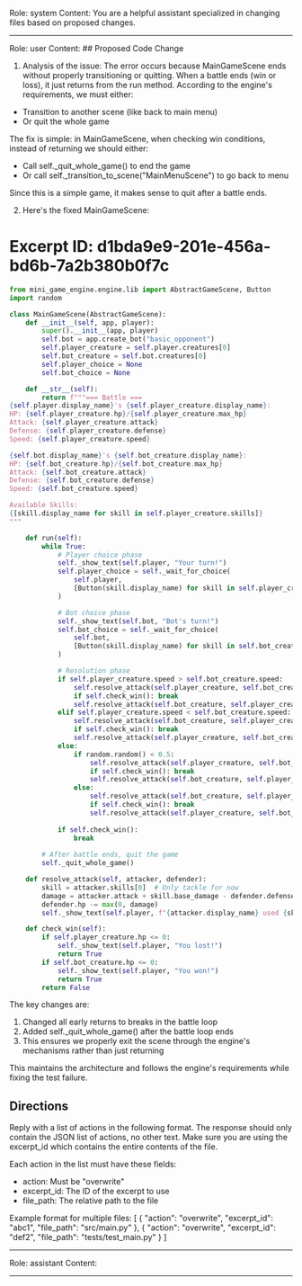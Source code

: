 Role: system
Content: You are a helpful assistant specialized in changing files based on proposed changes.
__________________
Role: user
Content: ## Proposed Code Change
1. Analysis of the issue:
The error occurs because MainGameScene ends without properly transitioning or quitting. When a battle ends (win or loss), it just returns from the run method. According to the engine's requirements, we must either:
- Transition to another scene (like back to main menu)
- Or quit the whole game

The fix is simple: in MainGameScene, when checking win conditions, instead of returning we should either:
- Call self._quit_whole_game() to end the game
- Or call self._transition_to_scene("MainMenuScene") to go back to menu

Since this is a simple game, it makes sense to quit after a battle ends.

2. Here's the fixed MainGameScene:

# Excerpt ID: d1bda9e9-201e-456a-bd6b-7a2b380b0f7c
```python main_game/scenes/main_game_scene.py
from mini_game_engine.engine.lib import AbstractGameScene, Button
import random

class MainGameScene(AbstractGameScene):
    def __init__(self, app, player):
        super().__init__(app, player)
        self.bot = app.create_bot("basic_opponent")
        self.player_creature = self.player.creatures[0]
        self.bot_creature = self.bot.creatures[0]
        self.player_choice = None
        self.bot_choice = None

    def __str__(self):
        return f"""=== Battle ===
{self.player.display_name}'s {self.player_creature.display_name}:
HP: {self.player_creature.hp}/{self.player_creature.max_hp}
Attack: {self.player_creature.attack}
Defense: {self.player_creature.defense}
Speed: {self.player_creature.speed}

{self.bot.display_name}'s {self.bot_creature.display_name}:
HP: {self.bot_creature.hp}/{self.bot_creature.max_hp}
Attack: {self.bot_creature.attack}
Defense: {self.bot_creature.defense}
Speed: {self.bot_creature.speed}

Available Skills:
{[skill.display_name for skill in self.player_creature.skills]}
"""

    def run(self):
        while True:
            # Player choice phase
            self._show_text(self.player, "Your turn!")
            self.player_choice = self._wait_for_choice(
                self.player, 
                [Button(skill.display_name) for skill in self.player_creature.skills]
            )

            # Bot choice phase
            self._show_text(self.bot, "Bot's turn!")
            self.bot_choice = self._wait_for_choice(
                self.bot,
                [Button(skill.display_name) for skill in self.bot_creature.skills]
            )

            # Resolution phase
            if self.player_creature.speed > self.bot_creature.speed:
                self.resolve_attack(self.player_creature, self.bot_creature)
                if self.check_win(): break
                self.resolve_attack(self.bot_creature, self.player_creature)
            elif self.player_creature.speed < self.bot_creature.speed:
                self.resolve_attack(self.bot_creature, self.player_creature)
                if self.check_win(): break
                self.resolve_attack(self.player_creature, self.bot_creature)
            else:
                if random.random() < 0.5:
                    self.resolve_attack(self.player_creature, self.bot_creature)
                    if self.check_win(): break
                    self.resolve_attack(self.bot_creature, self.player_creature)
                else:
                    self.resolve_attack(self.bot_creature, self.player_creature)
                    if self.check_win(): break
                    self.resolve_attack(self.player_creature, self.bot_creature)
            
            if self.check_win():
                break
        
        # After battle ends, quit the game
        self._quit_whole_game()

    def resolve_attack(self, attacker, defender):
        skill = attacker.skills[0]  # Only tackle for now
        damage = attacker.attack + skill.base_damage - defender.defense
        defender.hp -= max(0, damage)
        self._show_text(self.player, f"{attacker.display_name} used {skill.display_name}! Dealt {damage} damage!")

    def check_win(self):
        if self.player_creature.hp <= 0:
            self._show_text(self.player, "You lost!")
            return True
        if self.bot_creature.hp <= 0:
            self._show_text(self.player, "You won!")
            return True
        return False
```

The key changes are:
1. Changed all early returns to breaks in the battle loop
2. Added self._quit_whole_game() after the battle loop ends
3. This ensures we properly exit the scene through the engine's mechanisms rather than just returning

This maintains the architecture and follows the engine's requirements while fixing the test failure.

## Directions
Reply with a list of actions in the following format. The response should only contain the JSON list of actions, no other text.
Make sure you are using the excerpt_id which contains the entire contents of the file.

Each action in the list must have these fields:
- action: Must be "overwrite"
- excerpt_id: The ID of the excerpt to use
- file_path: The relative path to the file

Example format for multiple files:
[
    {
        "action": "overwrite",
        "excerpt_id": "abc1",
        "file_path": "src/main.py"
    },
    {
        "action": "overwrite",
        "excerpt_id": "def2",
        "file_path": "tests/test_main.py"
    }
]
__________________
Role: assistant
Content: 
__________________
